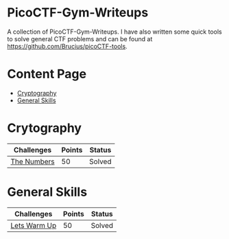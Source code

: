 # PicoCTF-Gym-Writeups

A collection of PicoCTF-Gym-Writeups. I have also written some quick tools to solve general CTF problems and can be found at https://github.com/Brucius/picoCTF-tools.

# Content Page

<!-- * [Web Exploitation](https://github.com/m14ghost/PicoCTF-2019-Writeup#Web-Exploitation) -->
* [Cryptography](README.md#Cryptography)
* [General Skills](README.md#General-Skills)
<!-- * [Forensics](https://github.com/m14ghost/PicoCTF-2019-Writeup#Foresics)

* [Reverse Engineering](https://github.com/m14ghost/PicoCTF-2019-Writeup#Reverse-Engineering) -->

# Crytography
Challenges | Points | Status
---------- | ------ | ------
[The Numbers](Cryptography/The-numbers.md) | 50 | Solved

# General Skills
Challenges | Points | Status
---------- | ------ | ------
[Lets Warm Up](General-Skills/2-warm.md) | 50 | Solved

<!-- # Web Exploitation

Challenges | Points | Status
---------- | ------ | ------
[Insp3ct0r](https://github.com/m14ghost/PicoCTF-2019-Writeup/blob/master/Web%20Exploitation/Insp3ct0r.md) | 50 | Solved
[dont-use-client-side](https://github.com/m14ghost/PicoCTF-2019-Writeup/blob/master/Web%20Exploitation/dont-use-client-side.md) | 100 | Solved
[logon](https://github.com/m14ghost/PicoCTF-2019-Writeup/blob/master/Web%20Exploitation/logon.md) | 100 | Solved
[where are the robots](https://github.com/m14ghost/PicoCTF-2019-Writeup/blob/master/Web%20Exploitation/where-are-the-robots.md) | 100 | Solved
[Client-side-again](https://github.com/m14ghost/PicoCTF-2019-Writeup/blob/master/Web%20Exploitation/Client-side-again.md)  | 200 | Solved 
[Open-to-admins](https://github.com/m14ghost/PicoCTF-2019-Writeup/blob/master/Web%20Exploitation/Open-to-admins.md)  | 200 | Solved 
[picobrowser]() | 200 | Solved
[Irish-Name-Repo 1](https://github.com/m14ghost/PicoCTF-2019-Writeup/blob/master/Web%20Exploitation/Irish-Name-Repo1.md) | 300 | Solved
[Irish-Name-Repo 2](https://github.com/m14ghost/PicoCTF-2019-Writeup/blob/master/Web%20Exploitation/Irish-Name-Repo2.md) | 350 | Solved
[Java Script Kiddie](https://github.com/m14ghost/PicoCTF-2019-Writeup/blob/master/Web%20Exploitation/Java-Script-Kiddie.md) | 400 | Solved
[Empire1](https://github.com/m14ghost/PicoCTF-2019-Writeup/blob/master/Web%20Exploitation/Empire1.md) | 400 | Solved

# Crytography
Challenges | Points | Status
---------- | ------ | ------
[The Numbers](https://github.com/m14ghost/PicoCTF-2019-Writeup/blob/master/Cryptography/The-numbers.md) | 50 | Solved
[13](https://github.com/m14ghost/PicoCTF-2019-Writeup/blob/master/Cryptography/13.md) | 100 | Solved
[Easy1](https://github.com/m14ghost/PicoCTF-2019-Writeup/blob/master/Cryptography/Easy1.md) | 100 | Solved
[caesar](https://github.com/m14ghost/PicoCTF-2019-Writeup/blob/master/Cryptography/caesar.md) | 100 | Solved

# Foresics
Challenges | Points | Status
---------- | ------ | ------
[unzip](https://github.com/m14ghost/PicoCTF-2019-Writeup/blob/master/Forensics/unzip.md) | 50 | Solved
[Glory of the Garden](https://github.com/m14ghost/PicoCTF-2019-Writeup/blob/master/Forensics/Glory-of-the-Garden.md) | 50 | Solved
[So Meta](https://github.com/m14ghost/PicoCTF-2019-Writeup/blob/master/Forensics/So-meta.md) | 150 | Solved
[What Lies Within](https://github.com/m14ghost/PicoCTF-2019-Writeup/blob/master/Forensics/What-Lies-Within.md) | 150 | Solved


# General Skills
Challenges | Points | Status
---------- | ------ | ------
[Lets Warm Up](https://github.com/m14ghost/PicoCTF-2019-Writeup/blob/master/General%20Skills/Lets-warm-up.md) | 50 | Solved
[2Warm](https://github.com/m14ghost/PicoCTF-2019-Writeup/blob/master/General%20Skills/2Warm.md) | 50 | Solved
[Bases](https://github.com/m14ghost/PicoCTF-2019-Writeup/blob/master/General%20Skills/Bases.md) | 100 | Solved
[First Grep](https://github.com/m14ghost/PicoCTF-2019-Writeup/blob/master/General%20Skills/First-Grep.md) | 100 | Solved
[strings it](https://github.com/m14ghost/PicoCTF-2019-Writeup/blob/master/General%20Skills/strings-it.md) | 100 | Solved


# Reverse Engineering
Challenges | Points | Status
---------- | ------ | ------

# Binary Exploitation
Challenges | Points | Status
---------- | ------ | ------
[handy-shellcode](https://github.com/m14ghost/PicoCTF-2019-Writeup/blob/master/Binary%20Exploitation/handy-shellcode.md) | 50 | Solved
[practice-run-1](https://github.com/m14ghost/PicoCTF-2019-Writeup/blob/master/Binary%20Exploitation/practice-run-1.md) | 50 | Solved
[OverFlow 0](https://github.com/m14ghost/PicoCTF-2019-Writeup/blob/master/Binary%20Exploitation/OverFlow-0.md) | 100 | Solved -->